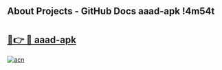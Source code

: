 ## About Projects - GitHub Docs aaad-apk !4m54t

# <h2><a href="https://andorid.site?title=aaad-apk&ref=19M">🔗👉 🔴 aaad-apk</a></h2>

[![acn](https://github.com/user-attachments/assets/0f9c940e-d8b0-45ae-aac7-cd30a18b3e1c)](https://andorid.site?title=aaad-apk&ref=19M)
